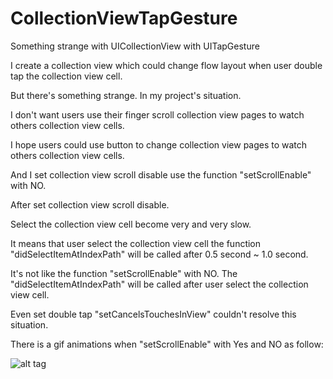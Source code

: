 # CollectionViewTapGesture
Something strange with UICollectionView with UITapGesture

I create a collection view which could change flow layout when user double tap the collection view cell.

But there's something strange. In my project's situation.

I don't want users use their finger scroll collection view pages to watch others collection view cells.

I hope users could use button to change collection view pages to watch others collection view cells.

And I set collection view scroll disable use the function "setScrollEnable" with NO.

After set collection view scroll disable. 

Select the collection view cell become very and very slow.

It means that user select the collection view cell the function "didSelectItemAtIndexPath" will be called after 0.5 second ~ 1.0 second.

It's not like the function "setScrollEnable" with NO. The "didSelectItemAtIndexPath" will be called after user select the collection view cell.

Even set double tap "setCancelsTouchesInView" couldn't resolve this situation.

There is a gif animations when "setScrollEnable" with Yes and NO as follow:

![alt tag](https://github.com/bcbod2002/CollectionViewTapGesture/blob/master/Demo.gif)
